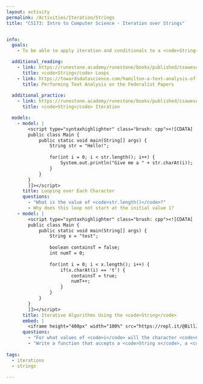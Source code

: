 ```yaml
---
layout: activity
permalink: /Activities/Iteration/Strings
title: "CS173: Intro to Computer Science - Iteration over Strings"


info:
  goals: 
    - To be able to apply iteration and conditionals to a <code>String</code>

  additional_reading:
    - link: https://runestone.academy/runestone/books/published/csawesome/Unit4-Iteration/topic-4-3-strings-loops.html 
      title: <code>String</code> Loops 
    - link: https://towardsdatascience.com/hamilton-a-text-analysis-of-the-federalist-papers-e64cb1764fbf
      title: Performing Text Analysis on the Federalist Papers
     
  additional_practice:
    - link: https://runestone.academy/runestone/books/published/csawesome/Unit4-Iteration/FRQstringScrambleA.html
      title: <code>String</code> Iteration    

  models:
    - model: |
        <script type="syntaxhighlighter" class="brush: cpp"><![CDATA[
        public class Main {
            public static void main(String[] args) {               
                String str = "Hello!";
                
                for(int i = 0; i < str.length(); i++) {
                    System.out.println("Give me a " + str.charAt(i));
                }
            }
        }
        ]]></script>     
      title: Looping over Each Character
      questions:
        - "What is the value of <code>str.length()</code>?"
        - Why does this loop not start at the initial value 1?  
    - model: |
        <script type="syntaxhighlighter" class="brush: cpp"><![CDATA[       
        public class Main {
            public static void main(String[] args) {
                String x = "test";
                
                boolean containsT = false;
                int numT = 0;
                
                for(int i = 0; i < x.length(); i++) {
                    if(x.charAt(i) == 't') {
                        containsT = true;
                        numT++;
                    }
                }
            }
        }
        ]]></script>     
      title: Iterative Algorithms Using the <code>String</code>
      embed: |
        <iframe height="400px" width="100%" src="https://repl.it/@BillJr99/JavaFirstExample?lite=true" scrolling="no" frameborder="no" allowtransparency="true" allowfullscreen="true" sandbox="allow-forms allow-pointer-lock allow-popups allow-same-origin allow-scripts allow-modals"></iframe> 
      questions:
        - "For what values of <code>i</code> will the character <code>&lsquo;t&rsquo;</code> be found in this <code>String</code>?  You may find the <a href=https://cscircles.cemc.uwaterloo.ca/java_visualize/>Java Visualizer</a> or your IDE debugger helpful."
        - "Write a function that accepts a <code>String x</code>, a <code>char c</code>, and an <code>int n</code>.  Return the index of the <code>n&rsquo;th</code> instance of the character <code>c</code> in the <code>String x</code>.  Use the <code>indexOf()</code> method in a loop."
        
tags:
  - iterations
  - strings
  
---
```


